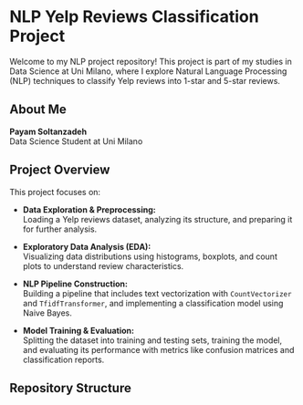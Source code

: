 # NLP Yelp Reviews Classification Project

Welcome to my NLP project repository! This project is part of my studies in Data Science at Uni Milano, where I explore Natural Language Processing (NLP) techniques to classify Yelp reviews into 1-star and 5-star reviews.

## About Me

**Payam Soltanzadeh**  
Data Science Student at Uni Milano

## Project Overview

This project focuses on:

- **Data Exploration & Preprocessing:**  
  Loading a Yelp reviews dataset, analyzing its structure, and preparing it for further analysis.
  
- **Exploratory Data Analysis (EDA):**  
  Visualizing data distributions using histograms, boxplots, and count plots to understand review characteristics.
  
- **NLP Pipeline Construction:**  
  Building a pipeline that includes text vectorization with `CountVectorizer` and `TfidfTransformer`, and implementing a classification model using Naive Bayes.

- **Model Training & Evaluation:**  
  Splitting the dataset into training and testing sets, training the model, and evaluating its performance with metrics like confusion matrices and classification reports.

## Repository Structure

